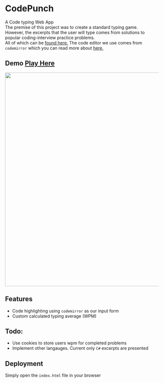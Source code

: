 # CodePunch
A Code typing Web App </br>
The premise of this project was to create a standard typing game. </br>
However, the excerpts that the user will type comes from solutions to
popular coding-interview practice problems. </br> All of which can be [found here.](https://leetcode.com/problemset/all/?listId=79h8rn6)
The code editor we use comes from `codemirror` which you can read more about [here.](https://codemirror.net/)

## Demo <a href="https://blakley.github.io/CodePunch/"><strong>Play Here</strong></a>
<p>
  <img src="https://i.ibb.co/T8xbnnZ/2c220e7bb55f9921633358ff6c8a318b.png" width=700>
</p>

## Features

* Code highlighting using `codemirror` as our input form
* Custom calculated typing average (WPM)

## Todo:
  - Use cookies to store users wpm for completed problems
  - Implement other langauges. Current only `C#` excerpts are presented

## Deployment

Simply open the `index.html` file in your browser
